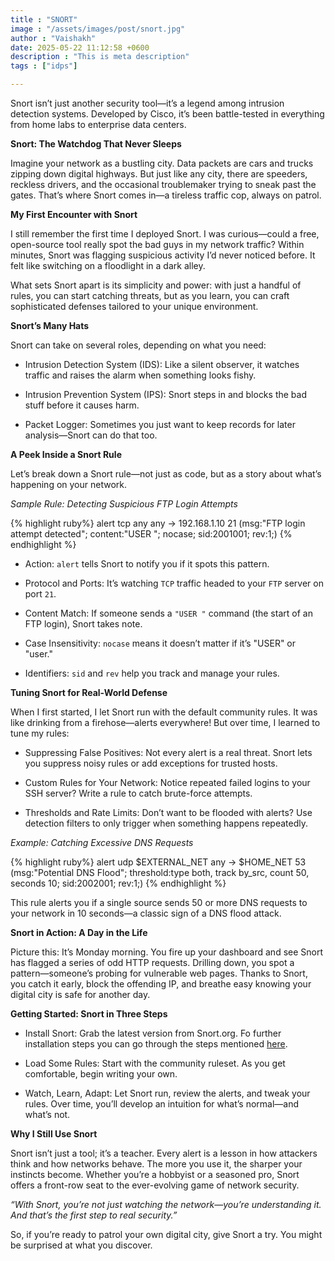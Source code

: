 ```yaml
---
title : "SNORT"
image : "/assets/images/post/snort.jpg"
author : "Vaishakh"
date: 2025-05-22 11:12:58 +0600
description : "This is meta description"
tags : ["idps"]

---
```

Snort isn’t just another security tool—it’s a legend among intrusion detection systems. Developed by Cisco, it’s been battle-tested in everything from home labs to enterprise data centers.

**Snort: The Watchdog That Never Sleeps**

Imagine your network as a bustling city. Data packets are cars and trucks zipping down digital highways. But just like any city, there are speeders, reckless drivers, and the occasional troublemaker trying to sneak past the gates. That’s where Snort comes in—a tireless traffic cop, always on patrol.

**My First Encounter with Snort**

I still remember the first time I deployed Snort. I was curious—could a free, open-source tool really spot the bad guys in my network traffic? Within minutes, Snort was flagging suspicious activity I’d never noticed before. It felt like switching on a floodlight in a dark alley.

What sets Snort apart is its simplicity and power: with just a handful of rules, you can start catching threats, but as you learn, you can craft sophisticated defenses tailored to your unique environment.

**Snort’s Many Hats**

Snort can take on several roles, depending on what you need:

* Intrusion Detection System (IDS): Like a silent observer, it watches traffic and raises the alarm when something looks fishy.

* Intrusion Prevention System (IPS): Snort steps in and blocks the bad stuff before it causes harm.

* Packet Logger: Sometimes you just want to keep records for later analysis—Snort can do that too.

**A Peek Inside a Snort Rule**

Let’s break down a Snort rule—not just as code, but as a story about what’s happening on your network.

*Sample Rule: Detecting Suspicious FTP Login Attempts*

{% highlight ruby%}
alert tcp any any -> 192.168.1.10 21 (msg:"FTP login attempt detected"; content:"USER "; nocase; sid:2001001; rev:1;)
{% endhighlight %}

* Action: `alert` tells Snort to notify you if it spots this pattern.

* Protocol and Ports: It’s watching `TCP` traffic headed to your `FTP` server on port `21`.

* Content Match: If someone sends a `"USER "` command (the start of an FTP login), Snort takes note.

* Case Insensitivity: `nocase` means it doesn’t matter if it’s "USER" or "user."

* Identifiers: `sid` and `rev` help you track and manage your rules.

**Tuning Snort for Real-World Defense**

When I first started, I let Snort run with the default community rules. It was like drinking from a firehose—alerts everywhere! But over time, I learned to tune my rules:

* Suppressing False Positives: Not every alert is a real threat. Snort lets you suppress noisy rules or add exceptions for trusted hosts.

* Custom Rules for Your Network: Notice repeated failed logins to your SSH server? Write a rule to catch brute-force attempts.

* Thresholds and Rate Limits: Don’t want to be flooded with alerts? Use detection filters to only trigger when something happens repeatedly.

*Example: Catching Excessive DNS Requests*

{% highlight ruby%}
alert udp $EXTERNAL_NET any -> $HOME_NET 53 (msg:"Potential DNS Flood"; threshold:type both, track by_src, count 50, seconds 10; sid:2002001; rev:1;)
{% endhighlight %}

This rule alerts you if a single source sends 50 or more DNS requests to your network in 10 seconds—a classic sign of a DNS flood attack.

**Snort in Action: A Day in the Life**

Picture this: It’s Monday morning. You fire up your dashboard and see Snort has flagged a series of odd HTTP requests. Drilling down, you spot a pattern—someone’s probing for vulnerable web pages. Thanks to Snort, you catch it early, block the offending IP, and breathe easy knowing your digital city is safe for another day.

**Getting Started: Snort in Three Steps**

* Install Snort: Grab the latest version from Snort.org. Fo further installation steps you can go through the steps mentioned [here].

[here]: https://letsdefend.io/blog/how-to-install-and-configure-snort-on-ubuntu

* Load Some Rules: Start with the community ruleset. As you get comfortable, begin writing your own.

* Watch, Learn, Adapt: Let Snort run, review the alerts, and tweak your rules. Over time, you’ll develop an intuition for what’s normal—and what’s not.

**Why I Still Use Snort**

Snort isn’t just a tool; it’s a teacher. Every alert is a lesson in how attackers think and how networks behave. The more you use it, the sharper your instincts become. Whether you’re a hobbyist or a seasoned pro, Snort offers a front-row seat to the ever-evolving game of network security.

*“With Snort, you’re not just watching the network—you’re understanding it. And that’s the first step to real security.”*

So, if you’re ready to patrol your own digital city, give Snort a try. You might be surprised at what you discover.